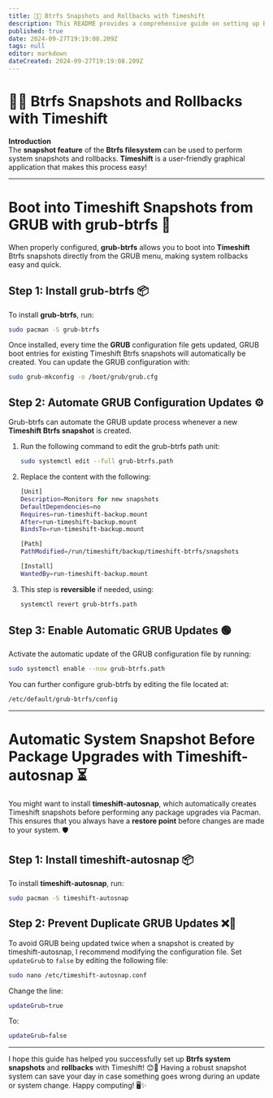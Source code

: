 ```yaml
---
title: 📸🔄 Btrfs Snapshots and Rollbacks with Timeshift
description: This README provides a comprehensive guide on setting up Btrfs snapshots and system rollbacks using Timeshift
published: true
date: 2024-09-27T19:19:08.209Z
tags: null
editor: markdown
dateCreated: 2024-09-27T19:19:08.209Z
---
```


# 📸🔄 Btrfs Snapshots and Rollbacks with Timeshift

**Introduction**\
The **snapshot feature** of the **Btrfs filesystem** can be used to perform system snapshots and rollbacks. **Timeshift** is a user-friendly graphical application that makes this process easy!

---

# Boot into Timeshift Snapshots from GRUB with grub-btrfs 🚀

When properly configured, **grub-btrfs** allows you to boot into **Timeshift** Btrfs snapshots directly from the GRUB menu, making system rollbacks easy and quick.

## Step 1: Install grub-btrfs 📦

To install **grub-btrfs**, run:

```bash
sudo pacman -S grub-btrfs
```

Once installed, every time the **GRUB** configuration file gets updated, GRUB boot entries for existing Timeshift Btrfs snapshots will automatically be created. You can update the GRUB configuration with:

```bash
sudo grub-mkconfig -o /boot/grub/grub.cfg
```

## Step 2: Automate GRUB Configuration Updates ⚙️

Grub-btrfs can automate the GRUB update process whenever a new **Timeshift Btrfs snapshot** is created.

1. Run the following command to edit the grub-btrfs path unit:
   ```bash
   sudo systemctl edit --full grub-btrfs.path
   ```

2. Replace the content with the following:
   ```bash
   [Unit]
   Description=Monitors for new snapshots
   DefaultDependencies=no
   Requires=run-timeshift-backup.mount
   After=run-timeshift-backup.mount
   BindsTo=run-timeshift-backup.mount

   [Path]
   PathModified=/run/timeshift/backup/timeshift-btrfs/snapshots

   [Install]
   WantedBy=run-timeshift-backup.mount
   ```

3. This step is **reversible** if needed, using:
   ```bash
   systemctl revert grub-btrfs.path
   ```

## Step 3: Enable Automatic GRUB Updates 🟢

Activate the automatic update of the GRUB configuration file by running:

```bash
sudo systemctl enable --now grub-btrfs.path
```

You can further configure grub-btrfs by editing the file located at:

```bash
/etc/default/grub-btrfs/config
```

---

# Automatic System Snapshot Before Package Upgrades with Timeshift-autosnap ⏳

You might want to install **timeshift-autosnap**, which automatically creates Timeshift snapshots before performing any package upgrades via Pacman. This ensures that you always have a **restore point** before changes are made to your system. 🛡️

## Step 1: Install timeshift-autosnap 📦

To install **timeshift-autosnap**, run:

```bash
sudo pacman -S timeshift-autosnap
```

## Step 2: Prevent Duplicate GRUB Updates ❌🔄

To avoid GRUB being updated twice when a snapshot is created by timeshift-autosnap, I recommend modifying the configuration file. Set `updateGrub` to `false` by editing the following file:

```bash
sudo nano /etc/timeshift-autosnap.conf
```

Change the line:

```bash
updateGrub=true
```

To:

```bash
updateGrub=false
```

---

I hope this guide has helped you successfully set up **Btrfs system snapshots** and **rollbacks** with Timeshift! 😊🔧 Having a robust snapshot system can save your day in case something goes wrong during an update or system change. Happy computing! 🖥️✨
